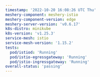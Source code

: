 ```yaml
---
timestamp: '2022-10-20 16:08:26 UTC Thu'
meshery-component: meshery-istio
meshery-component-version: edge
meshery-server-version: 'v0.6.17'
k8s-distro: minikube
k8s-version: 'v1.25.3'
service-mesh: istio
service-mesh-version: '1.15.2'
tests:
  pod/istiod: 'Running'
  pod/istio-egressgateway: 'Running'
  pod/istio-ingressgateway: 'Running'
overall-status: 'passing'
---
```

